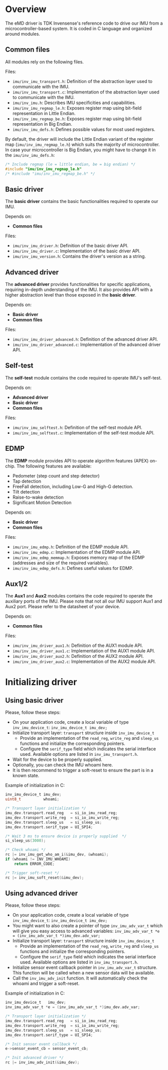 # Overview

The eMD driver is TDK Invensense's reference code to drive our IMU from a microcontroller-based system. It is coded in C language and organized around modules. 

## Common files

All modules rely on the following files. 

Files:
* `imu/inv_imu_transport.h`: Definition of the abstraction layer used to communicate with the IMU.
* `imu/inv_imu_transport.c`: Implementation of the abstraction layer used to communicate with the IMU.
* `imu/inv_imu.h`: Describes IMU specificities and capabilities.
* `imu/inv_imu_regmap_le.h`: Exposes register map using bit-field representation in Little Endian.
* `imu/inv_imu_regmap_be.h`: Exposes register map using bit-field representation in Big Endian.
* `imu/inv_imu_defs.h`: Defines possible values for most used registers.

By default, the driver will include the Little Endian variant of the register map (`imu/inv_imu_regmap_le.h`) which suits the majority of microcontroller. In case your microcontroller is Big Endian, you might have to change it in the `imu/inv_imu_defs.h`:
```C
/* Include regmap (le = little endian, be = big endian) */
#include "imu/inv_imu_regmap_le.h"
/* #include "imu/inv_imu_regmap_be.h" */
``` 

## Basic driver

The **basic driver** contains the basic functionalities required to operate our IMU.

Depends on:
* **Common files**

Files:
* `imu/inv_imu_driver.h`: Definition of the basic driver API.
* `imu/inv_imu_driver.c`: Implementation of the basic driver API.
* `imu/inv_imu_version.h`: Contains the driver's version as a string. 

## Advanced driver

The **advanced driver** provides functionalities for specific applications, requiring in-depth understanding of the IMU. It also provides API with a higher abstraction level than those exposed in the **basic driver**. 

Depends on:
* **Basic driver**
* **Common files**

Files:
* `imu/inv_imu_driver_advanced.h`: Definition of the advanced driver API.
* `imu/inv_imu_driver_advanced.c`: Implementation of the advanced driver API.

## Self-test

The **self-test** module contains the code required to operate IMU's self-test.

Depends on:
* **Advanced driver**
* **Basic driver**
* **Common files**

Files:
* `imu/inv_imu_selftest.h`: Definition of the self-test module API.
* `imu/inv_imu_selftest.c`: Implementation of the self-test module API.

## EDMP

The **EDMP** module provides API to operate algorithm features (APEX) on-chip. The following features are available:
* Pedometer (step count and step detector)
* Tap detection
* FreeFall detection, including Low-G and High-G detection.
* Tilt detection
* Raise-to-wake detection
* Significant Motion Detection

Depends on:
* **Basic driver**
* **Common files**

Files:
* `imu/inv_imu_edmp.h`: Definition of the EDMP module API.
* `imu/inv_imu_edmp.c`: Implementation of the EDMP module API.
* `imu/inv_imu_edmp_memmap.h`: Exposes memory map of the EDMP (addresses and size of the required variables).
* `imu/inv_imu_edmp_defs.h`: Defines useful values for EDMP.

## Aux1/2

The **Aux1** and **Aux2** modules contains the code required to operate the auxiliary ports of the IMU. Please note that not all our IMU support Aux1 and Aux2 port. Please refer to the datasheet of your device.

Depends on:
* **Common files**

Files:
* `imu/inv_imu_driver_aux1.h`: Definition of the AUX1 module API.
* `imu/inv_imu_driver_aux1.c`: Implementation of the AUX1 module API.
* `imu/inv_imu_driver_aux2.h`: Definition of the AUX2 module API.
* `imu/inv_imu_driver_aux2.c`: Implementation of the AUX2 module API.

# Initializing driver

## Using basic driver

Please, follow these steps:
* On your application code, create a local variable of type `inv_imu_device_t`: `inv_imu_device_t imu_dev;`
* Initialize transport layer: `transport` structure inside `inv_imu_device_t`
  * Provide an implementation of the `read_reg`, `write_reg` and `sleep_us` functions and initialize the corresponding pointers.
  * Configure the `serif_type` field which indicates the serial interface used. Available options are listed in `inv_imu_transport.h`.
* Wait for the device to be properly supplied.
* Optionally, you can check the IMU whoami here.
* It is then recommend to trigger a soft-reset to ensure the part is in a known state.

Example of initialization in C:
```C
inv_imu_device_t imu_dev;
uint8_t          whoami;

/* Transport layer initialization */
imu_dev.transport.read_reg   = si_io_imu_read_reg;
imu_dev.transport.write_reg  = si_io_imu_write_reg;
imu_dev.transport.sleep_us   = si_sleep_us;
imu_dev.transport.serif_type = UI_SPI4;

/* Wait 3 ms to ensure device is properly supplied  */
si_sleep_us(3000);

/* Check whoami */
rc |= inv_imu_get_who_am_i(&imu_dev, &whoami);
if (whoami != INV_IMU_WHOAMI)
	return ERROR_CODE;

/* Trigger soft-reset */
rc |= inv_imu_soft_reset(&imu_dev);
```

## Using advanced driver

Please, follow these steps:
* On your application code, create a local variable of type `inv_imu_device_t`: `inv_imu_device_t imu_dev;`
* You might want to also create a pointer of type `inv_imu_adv_var_t` which will give you easy access to advanced variables: `inv_imu_adv_var_t *e = (inv_imu_adv_var_t *)imu_dev.adv_var;`
* Initialize transport layer: `transport` structure inside `inv_imu_device_t`
  * Provide an implementation of the `read_reg`, `write_reg` and `sleep_us` functions and initialize the corresponding pointers.
  * Configure the `serif_type` field which indicates the serial interface used. Available options are listed in `inv_imu_transport.h`.
* Initialize sensor event callback pointer in `inv_imu_adv_var_t` structure. This function will be called when a new sensor data will be available.
* Call the `inv_imu_adv_init` function. It will automatically check the whoami and trigger a soft-reset.

Example of initialization in C:
```C
inv_imu_device_t   imu_dev;
inv_imu_adv_var_t *e = (inv_imu_adv_var_t *)imu_dev.adv_var;

/* Transport layer initialization */
imu_dev.transport.read_reg   = si_io_imu_read_reg;
imu_dev.transport.write_reg  = si_io_imu_write_reg;
imu_dev.transport.sleep_us   = si_sleep_us;
imu_dev.transport.serif_type = UI_SPI4;

/* Init sensor event callback */
e->sensor_event_cb = sensor_event_cb;

/* Init advanced driver */
rc |= inv_imu_adv_init(&imu_dev);
```

